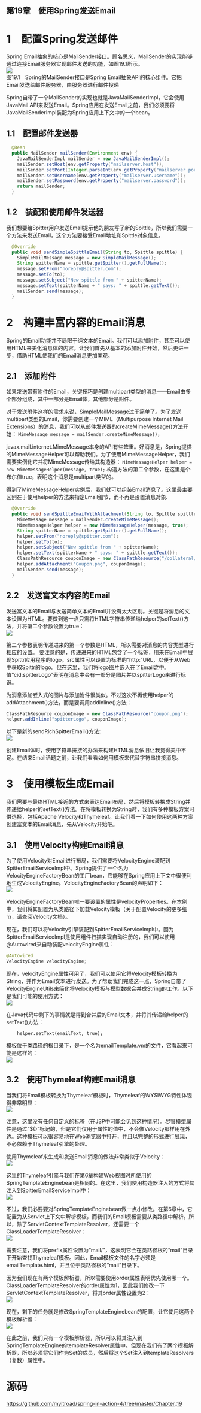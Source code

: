 第19章　使用Spring发送Email
--------------------
# 1　配置Spring发送邮件
Spring Email抽象的核心是MailSender接口。顾名思义，MailSender的实现能够通过连接Email服务器实现邮件发送的功能，如图19.1所示。
<br/>![](img/img19-1.jpg)<br/>
图19.1　Spring的MailSender接口是Spring Email抽象API的核心组件。它把Email发送给邮件服务器，由服务器进行邮件投递

Spring自带了一个MailSender的实现也就是JavaMailSenderImpl，它会使用JavaMail API来发送Email。Spring应用在发送Email之前，我们必须要将JavaMailSenderImpl装配为Spring应用上下文中的一个bean。

## 1.1　配置邮件发送器
```java
  @Bean
  public MailSender mailSender(Environment env) {
    JavaMailSenderImpl mailSender = new JavaMailSenderImpl();
    mailSender.setHost(env.getProperty("mailserver.host"));
    mailSender.setPort(Integer.parseInt(env.getProperty("mailserver.port")));
    mailSender.setUsername(env.getProperty("mailserver.username"));
    mailSender.setPassword(env.getProperty("mailserver.password"));
    return mailSender;
  }
```

## 1.2　装配和使用邮件发送器
我们想要给Spitter用户发送Email提示他的朋友写了新的Spittle，所以我们需要一个方法来发送Email，这个方法要接受Email地址和Spittle对象信息。
```java
  @Override
  public void sendSimpleSpittleEmail(String to, Spittle spittle) {
    SimpleMailMessage message = new SimpleMailMessage();
    String spitterName = spittle.getSpitter().getFullName();
    message.setFrom("noreply@spitter.com");
    message.setTo(to);
    message.setSubject("New spittle from " + spitterName);
    message.setText(spitterName + " says: " + spittle.getText());
    mailSender.send(message);
  }
```

# 2　构建丰富内容的Email消息
Spring的Email功能并不局限于纯文本的Email。我们可以添加附件，甚至可以使用HTML来美化消息体的内容。让我们首先从基本的添加附件开始，然后更进一步，借助HTML使我们的Email消息更加美观。

## 2.1　添加附件
如果发送带有附件的Email，关键技巧是创建multipart类型的消息——Email由多个部分组成，其中一部分是Email体，其他部分是附件。

对于发送附件这样的需求来说，SimpleMailMessage过于简单了。为了发送multipart类型的Email，你需要创建一个MIME（Multipurpose Internet Mail Extensions）的消息，我们可以从邮件发送器的createMimeMessage()方法开始：
`MimeMessage message = mailSender.createMimeMessage();`

javax.mail.internet.MimeMessage本身的API有些笨重。好消息是，Spring提供的MimeMessageHelper可以帮助我们。为了使用MimeMessageHelper，我们需要实例化它并将MimeMessage传给其构造器：
`MimeMessageHelper helper = new MimeMessageHelper(message, true);`
构造方法的第二个参数，在这里是个布尔值true，表明这个消息是multipart类型的。

得到了MimeMessageHelper实例后，我们就可以组装Email消息了。这里最主要区别在于使用helper的方法来指定Email细节，而不再是设置消息对象.
```java
  @Override
  public void sendSpittleEmailWithAttachment(String to, Spittle spittle) throws MessagingException {
    MimeMessage message = mailSender.createMimeMessage();
    MimeMessageHelper helper = new MimeMessageHelper(message, true);
    String spitterName = spittle.getSpitter().getFullName();
    helper.setFrom("noreply@spitter.com");
    helper.setTo(to);
    helper.setSubject("New spittle from " + spitterName);
    helper.setText(spitterName + " says: " + spittle.getText());
    ClassPathResource couponImage = new ClassPathResource("/collateral/coupon.png");
    helper.addAttachment("Coupon.png", couponImage);
    mailSender.send(message);
  }
```

## 2.2　发送富文本内容的Email
发送富文本的Email与发送简单文本的Email并没有太大区别。关键是将消息的文本设置为HTML。要做到这一点只需将HTML字符串传递给helper的setText()方法，并将第二个参数设置为true：
<br/>![](img/richText.jpg)<br/>

第二个参数表明传递进来的第一个参数是HTML，所以需要对消息的内容类型进行相应的设置。
要注意的是，传递进来的HTML包含了一个<img>标签，用来在Email中展现Spittr应用程序的logo。src属性可以设置为标准的“http:”URL，以便于从Web中获取Spittr的logo。但在这里，我们将logo图片嵌入在了Email之中。值“cid:spitterLogo”表明在消息中会有一部分是图片并以spitterLogo来进行标识。

为消息添加嵌入式的图片与添加附件很类似。不过这次不再使用helper的addAttachment()方法，而是要调用addInline()方法：
```java
ClassPathResource couponImage = new ClassPathResource("coupon.png");
helper.addInline("spitterLogo", couponImage);
```

以下是新的sendRichSpitterEmail()方法:
<br/>![](img/sendRichSpitterEmail.jpg)<br/>

创建Email体时，使用字符串拼接的办法来构建HTML消息依旧让我觉得美中不足。在结束Email话题之前，让我们看看如何用模板来代替字符串拼接消息。

# 3　使用模板生成Email
我们需要与最终HTML接近的方式来表达Email布局，然后将模板转换成String并传递给helper的setText()方法。在将模板转换为String时，我们有多种模板方案可供选择，包括Apache Velocity和Thymeleaf。让我们看一下如何使用这两种方案创建富文本的Email消息，先从Velocity开始吧。
## 3.1　使用Velocity构建Email消息
为了使用Velocity对Email进行布局，我们需要将VelocityEngine装配到SpitterEmailServiceImpl中。Spring提供了一个名为VelocityEngineFactoryBean的工厂bean，它能够在Spring应用上下文中很便利地生成VelocityEngine。VelocityEngineFactoryBean的声明如下：
<br/>![](img/VelocityEFB.jpg)<br/>

VelocityEngineFactoryBean唯一要设置的属性是velocityProperties。在本例中，我们将其配置为从类路径下加载Velocity模板（关于配置Velocity的更多细节，请查阅Velocity文档）。

现在，我们可以将Velocity引擎装配到SpitterEmailServiceImpl中。因为SpitterEmailServiceImpl是使用组件扫描实现自动注册的，我们可以使用@Autowired来自动装配velocityEngine属性：
```java
@Autowired
VelocityEngine velocityEngine;
```
现在，velocityEngine属性可用了，我们可以使用它将Velocity模板转换为String，并作为Email文本进行发送。为了帮助我们完成这一点，Spring自带了VelocityEngineUtils来简化将Velocity模板与模型数据合并成String的工作。以下是我们可能的使用方式：
<br/>![](img/VelocityToStr.jpg)<br/>

在Java代码中剩下的事情就是得到合并后的Email文本，并将其传递给helper的setText()方法：
```
    helper.setText(emailText, true);
```

模板位于类路径的根目录下，是一个名为emailTemplate.vm的文件，它看起来可能是这样的：
<br/>![](img/emailTemplate.jpg)<br/>

## 3.2　使用Thymeleaf构建Email消息
当我们将Email模板转换为Thymeleaf模板时，Thymeleaf的WYSIWYG特性体现得非常明显：
<br/>![](img/ThymeleafTemplate.jpg)<br/>

注意，这里没有任何自定义的标签（在JSP中可能会见到这种情况）。尽管模型属性是通过“${}”标记的，但是它们仅用于属性的值中，不会像Velocity那样用在外边。这种模板可以很容易地在Web浏览器中打开，并且以完整的形式进行展现，不必依赖于Thymeleaf引擎的处理。

使用Thymeleaf来生成和发送Email消息的做法非常类似于Velocity：
<br/>![](img/ThymeleafSendEmail.jpg)<br/>

这里的Thymeleaf引擎与我们在第6章构建Web视图时所使用的SpringTemplateEnginebean是相同的。在这里，我们使用构造器注入的方式将其注入到SpitterEmailServiceImpl中：
<br/>![](img/ThymeleafEngine.jpg)<br/>

不过，我们必要要对SpringTemplateEnginebean做一点小修改。在第6章中，它配置为从Servlet上下文中解析模板，而我们的Email模板需要从类路径中解析。所以，除了ServletContextTemplateResolver，还需要一个ClassLoaderTemplateResolver：
<br/>![](img/ClassLoaderTR.jpg)<br/>

需要注意，我们将prefix属性设置为“mail/”，这表明它会在类路径根的“mail”目录下开始查找Thymeleaf模板。因此，Email模板文件的名字必须是emailTemplate.html，并且位于类路径根的“mail”目录下。

因为我们现在有两个模板解析器，所以需要使用order属性表明优先使用哪一个。ClassLoaderTemplateResolver的order属性为1，因此我们修改一下ServletContextTemplateResolver，将其order属性设置为2：
<br/>![](img/TemplateRO.jpg)<br/>

现在，剩下的任务就是修改SpringTemplateEnginebean的配置，让它使用这两个模板解析器：
<br/>![](img/TemplateEB.jpg)<br/>

在此之前，我们只有一个模板解析器，所以可以将其注入到SpringTemplateEngine的templateResolver属性中。但现在我们有了两个模板解析器，所以必须将它们作为Set的成员，然后将这个Set注入到templateResolvers（复数）属性中。


# 源码
https://github.com/myitroad/spring-in-action-4/tree/master/Chapter_19